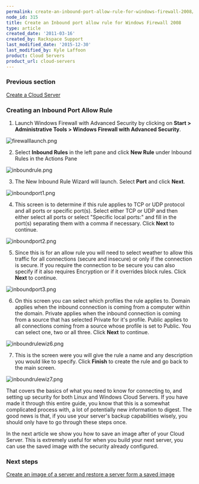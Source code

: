 ```yaml
---
permalink: create-an-inbound-port-allow-rule-for-windows-firewall-2008/
node_id: 315
title: Create an Inbound port allow rule for Windows Firewall 2008
type: article
created_date: '2011-03-16'
created_by: Rackspace Support
last_modified_date: '2015-12-30'
last_modified_by: Kyle Laffoon
product: Cloud Servers
product_url: cloud-servers
---
```


### Previous section

[Create a Cloud Server](/how-to/create-a-cloud-server)

### Creating an Inbound Port Allow Rule

1. Launch Windows Firewall with Advanced Security by clicking on **Start > Administrative Tools > Windows Firewall with Advanced Security**.

  <img src="http://c0625232.cdn.cloudfiles.rackspacecloud.com/firewalllaunch.png" alt="firewalllaunch.png" />

2. Select **Inbound Rules** in the left pane and click **New Rule** under
Inbound Rules in the Actions Pane

  <img src="http://c0625232.cdn.cloudfiles.rackspacecloud.com/inboundrule.png" alt="inboundrule.png" />

3. The New Inbound Rule Wizard will launch. Select **Port** and click **Next**.

  <img src="http://c0625232.cdn.cloudfiles.rackspacecloud.com/inboundport1.png" alt="inboundport1.png" />

4. This screen is to determine if this rule applies to TCP or UDP
protocol and all ports or specific port(s). Select either TCP or UDP and
then either select all ports or select "Specific local ports:" and fill
in the port(s) separating them with a comma if necessary. Click **Next** to
continue.

  <img src="http://c0625232.cdn.cloudfiles.rackspacecloud.com/inboundport2.png" alt="inboundport2.png" />

5. Since this is for an allow rule you will need to select weather to
allow this traffic for all connections (secure and insecure) or only if
the connection is secure. If you require the connection to be secure you
can also specify if it also requires Encryption or if it overrides block
rules. Click **Next** to continue.

  <img src="http://c0625232.cdn.cloudfiles.rackspacecloud.com/inboundport3.png" alt="inboundport3.png" />

6. On this screen you can select which profiles the rule applies to.
Domain applies when the inbound connection is coming from a computer
within the domain. Private applies when the inbound connection is coming
from a source that has selected Private for it's profile. Public applies
to all connections coming from a source whose profile is set to Public.
You can select one, two or all three. Click **Next** to continue.

  <img src="http://c0625232.cdn.cloudfiles.rackspacecloud.com/inboundrulewiz6.png" alt="inboundrulewiz6.png" />

7. This is the screen were you will give the rule a name and any
description you would like to specify. Click **Finish** to create the rule
and go back to the main screen.

  <img src="http://c0625232.cdn.cloudfiles.rackspacecloud.com/inboundrulewiz7.png" alt="inboundrulewiz7.png" />

That covers the basics of what you need to know for connecting to, and
setting up security for both Linux and Windows Cloud Servers.  If you
have made it through this entire guide, you know that this is a somewhat
complicated process with, a lot of potentially new information to
digest. The good news is that, if you use your server's backup
capabilities wisely, you should only have to go through these steps
once.  

In the next article we show you how to save an image after of your
Cloud Server. This is extremely useful for when you build your next
server, you can use the saved image with the security already
configured.

### Next steps

[Create an image of a server and restore a server form a saved image](/how-to/create-an-image-of-a-server-and-restore-a-server-from-a-saved-image)
